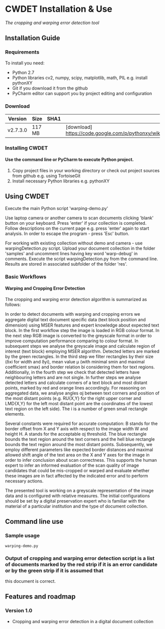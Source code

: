 CWDET Installation & Use
============================
*The cropping and warping error detection tool*

Installation Guide
------------------

### Requirements

To install you need:

* Python 2.7
* Python libraries cv2, numpy, scipy, matplotlib, math, PIL e.g. install pythonXY
* Git if you download it from the github
* PyCharm editor can support you by project editing and configuration

### Download

| Version | Size   | SHA1                                                    |                      |
|---------|--------|---------------------------------------------------------|----------------------|
| v2.7.3.0| 117 MB |                                                         |[download] https://code.google.com/p/pythonxy/wiki/Downloads  

### Installing CWDET

#### Use the command line or PyCharm to execute Python project.
1. Copy project files in your working directory or check out project sources from github e.g. using TortoiseGit
2. Install necessary Python libraries e.g. pythonXY

Using CWDET
--------------

Execute the main Python script 'warping-demo.py'  

Use laptop camera or another camera to scan documents clicking 'blank' button on your keyboard. Press 'enter' if your collection is completed. 
Follow descriptions on the current page e.g. press 'enter' again to start analysis. In order to escape the program - press 'Esc' button.

For working with existing collection without demo and camera - use warpingDetection.py script. Upload your document collection in the folder 'samples' and uncomment lines having key word 
'warp-debug' in comments. Execute the script warpingDetection.py from the command line. Results are stored in associated subfolder of the folder 'res'.

### Basic Workflows

#### Warping and Cropping Error Detection

The cropping and warping error detection algorithm is summarized as follows:

In order to detect documents with warping and cropping errors we aggregate digital text document speciﬁc data (text block position and dimension) using MSER features and 
expert knowledge about expected text block. In the first workflow step the image is loaded in RGB colour format. In the next step RGB image is converted to the greyscale 
format in order to improve computation performance comparing to colour format. In subsequent steps we analyse the greyscale image and calculate region of interest (text block) 
employing MSER algorithm. Detected letters are marked by the green rectangles. In the third step we filter rectangles by their size (δxi for width and δyi), mean value μ 
(with minimal smin and maximal coefficient smax) and border relation bi considering them for text regions. Additionally, in the fourth step we check that detected letters have 
neighbouring letters and are not single. In further steps we analyse detected letters and calculate corners of a text block and most distant points, marked by red and orange lines accordingly. 
For reasoning on aggregated data, we analyse angles αj between text corners and position of the most distant points (e.g. RU{X,Y} for the right upper corner and 
LMD{X,Y} for the left most distant point are the coordinates of the lowest text region on the left side). The i is a number of green small rectangle elements.

Several constants were required for accurate computation: B stands for the border offset from X and Y axis with respect to the image width W and height H. 
A stands for the acceptable αj threshold. The blue rectangle bounds the text region around the text corners and the hell blue rectangle bounds the text region around the most distant points. 
Subsequently, we employ different parameters like expected border distances and maximal allowed shift angle of the text area on the X and Y axes for the image in order to infer conclusion 
about scan correctness. This supports the human expert to infer an informed evaluation of the scan quality of image candidates that could be mis-cropped or warped and evaluate whether 
these images are in fact affected by the indicated error and to perform necessary actions.  

The presented tool is working on a greyscale representation of the image data and is configured with relative measures. 
The initial configurations should be set by a digital preservation expert who is familiar with the material of a particular institution and the type of document collection.

Command line use
----------------

### Sample usage

	warping-demo.py

### Output of cropping and warping error detection script is a list of documents marked by the red strip if it is an error candidate or by the green strip if it is assumed that
this document is correct. 

## Features and roadmap

### Version 1.0

* Cropping and warping error detection in a digital document collection



